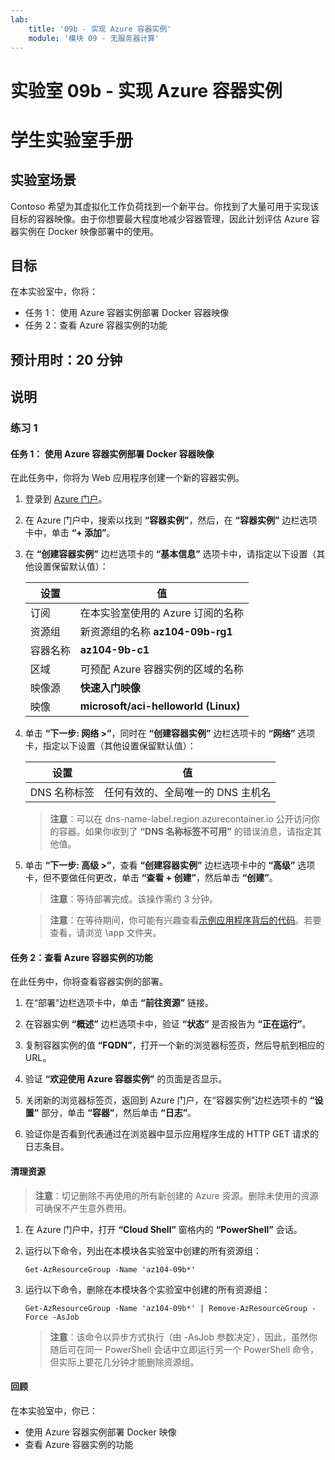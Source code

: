 ```yaml
---
lab:
    title: '09b - 实现 Azure 容器实例'
    module: '模块 09 - 无服务器计算'
---
```


# 实验室 09b - 实现 Azure 容器实例
# 学生实验室手册

## 实验室场景

Contoso 希望为其虚拟化工作负荷找到一个新平台。你找到了大量可用于实现该目标的容器映像。由于你想要最大程度地减少容器管理，因此计划评估 Azure 容器实例在 Docker 映像部署中的使用。 

## 目标

在本实验室中，你将：

+ 任务 1： 使用 Azure 容器实例部署 Docker 容器映像
+ 任务 2：查看 Azure 容器实例的功能

## 预计用时：20 分钟

## 说明

### 练习 1

#### 任务 1： 使用 Azure 容器实例部署 Docker 容器映像

在此任务中，你将为 Web 应用程序创建一个新的容器实例。 

1. 登录到 [Azure 门户](https://portal.azure.com)。

1. 在 Azure 门户中，搜索以找到 **“容器实例”**，然后，在 **“容器实例”** 边栏选项卡中，单击 **“+ 添加”**。 

1. 在 **“创建容器实例”** 边栏选项卡的 **“基本信息”** 选项卡中，请指定以下设置（其他设置保留默认值）：

    | 设置 | 值 |
    | ---- | ---- |
    | 订阅 | 在本实验室使用的 Azure 订阅的名称 |
    | 资源组 | 新资源组的名称 **az104-09b-rg1** |
    | 容器名称 | **az104-9b-c1** |
    | 区域 | 可预配 Azure 容器实例的区域的名称 |
    | 映像源 | **快速入门映像** |
    | 映像 | **microsoft/aci-helloworld (Linux)** |

1. 单击 **“下一步: 网络 >”**，同时在 **“创建容器实例”** 边栏选项卡的 **“网络”** 选项卡，指定以下设置（其他设置保留默认值）：

    | 设置 | 值 |
    | --- | --- |
    | DNS 名称标签 | 任何有效的、全局唯一的 DNS 主机名 |
	
    >**注意**：可以在 dns-name-label.region.azurecontainer.io 公开访问你的容器。如果你收到了 **“DNS 名称标签不可用”** 的错误消息，请指定其他值。

1. 单击 **“下一步: 高级 >”**，查看 **“创建容器实例”** 边栏选项卡中的 **“高级”** 选项卡，但不要做任何更改，单击 **“查看 + 创建”**，然后单击 **“创建”**。 

    >**注意**：等待部署完成。该操作需约 3 分钟。

    >**注意**：在等待期间，你可能有兴趣查看[示例应用程序背后的代码](https://github.com/Azure-Samples/aci-helloworld)。若要查看，请浏览 \app 文件夹。 

#### 任务 2：查看 Azure 容器实例的功能

在此任务中，你将查看容器实例的部署。

1. 在“部署”边栏选项卡中，单击 **“前往资源”** 链接。

1. 在容器实例 **“概述”** 边栏选项卡中，验证 **“状态”** 是否报告为 **“正在运行”**。 

1. 复制容器实例的值 **“FQDN”**，打开一个新的浏览器标签页，然后导航到相应的 URL。

1. 验证 **“欢迎使用 Azure 容器实例”** 的页面是否显示。

1. 关闭新的浏览器标签页，返回到 Azure 门户，在“容器实例”边栏选项卡的 **“设置”** 部分，单击 **“容器”**，然后单击 **“日志”**。 

1. 验证你是否看到代表通过在浏览器中显示应用程序生成的 HTTP GET 请求的日志条目。

#### 清理资源

   >**注意**：切记删除不再使用的所有新创建的 Azure 资源。删除未使用的资源可确保不产生意外费用。

1. 在 Azure 门户中，打开 **“Cloud Shell”** 窗格内的 **“PowerShell”** 会话。

1. 运行以下命令，列出在本模块各实验室中创建的所有资源组：

   ```pwsh
   Get-AzResourceGroup -Name 'az104-09b*'
   ```

1. 运行以下命令，删除在本模块各个实验室中创建的所有资源组：

   ```pwsh
   Get-AzResourceGroup -Name 'az104-09b*' | Remove-AzResourceGroup -Force -AsJob
   ```

    >**注意**：该命令以异步方式执行（由 -AsJob 参数决定），因此，虽然你随后可在同一 PowerShell 会话中立即运行另一个 PowerShell 命令，但实际上要花几分钟才能删除资源组。

#### 回顾

在本实验室中，你已：

- 使用 Azure 容器实例部署 Docker 映像
- 查看 Azure 容器实例的功能
